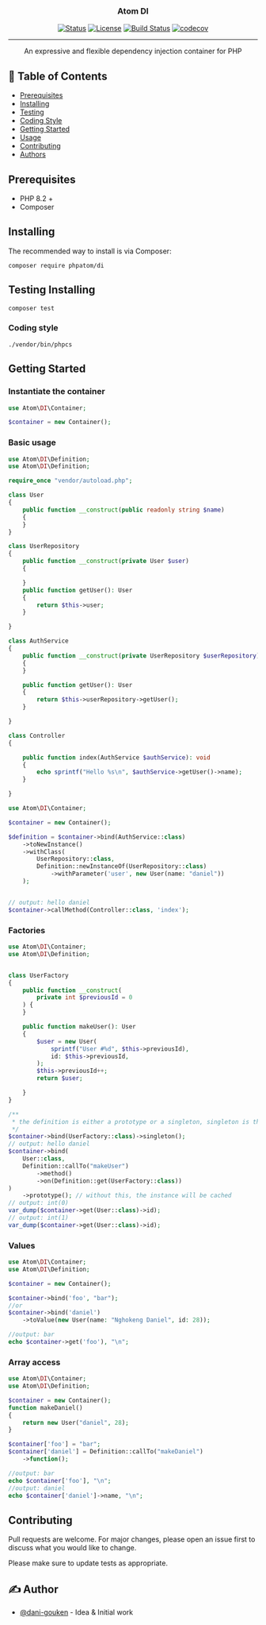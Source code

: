 <h3 align="center">Atom DI</h3>

<div align="center">

[![Status](https://img.shields.io/badge/status-active-success.svg)]()
[![License](https://img.shields.io/badge/license-MIT-blue.svg)](/LICENSE)
[![Build Status](https://travis-ci.org/phpatom/DI.svg?branch=master)](https://travis-ci.org/phpatom/DI)
[![codecov](https://codecov.io/gh/phpatom/DI/branch/master/graph/badge.svg)](https://codecov.io/gh/phpatom/DI)


</div>

---

<p align="center">
    An expressive and flexible dependency injection container for PHP
    <br> 
</p>

## 📝 Table of Contents

- [Prerequisites](#prerequisites)
- [Installing](#installing)
- [Testing](#testing)
- [Coding Style](#coding_style)
- [Getting Started](#getting_started)
- [Usage](#usage)
- [Contributing](#contributing)
- [Authors](#authors)


## Prerequisites <a name = "prerequisites"></a>


- PHP 8.2 +
- Composer 


## Installing <a name = "installing"></a>

The recommended way to install is via Composer:


```
composer require phpatom/di
```


## Testing Installing <a name = "testing"></a>
 
```
composer test
```

### Coding style <a name = "coding_style"></a>

```
./vendor/bin/phpcs
```

## Getting Started <a name = "getting_started"></a>

### Instantiate the container

```php
use Atom\DI\Container;

$container = new Container();
```
### Basic usage

```php
use Atom\DI\Definition;
use Atom\DI\Definition;

require_once "vendor/autoload.php";

class User
{
    public function __construct(public readonly string $name)
    {
    }
}

class UserRepository
{
    public function __construct(private User $user)
    {

    }
    public function getUser(): User
    {
        return $this->user;
    }

}

class AuthService
{
    public function __construct(private UserRepository $userRepository)
    {
    }

    public function getUser(): User
    {
        return $this->userRepository->getUser();
    }

}

class Controller
{

    public function index(AuthService $authService): void
    {
        echo sprintf("Hello %s\n", $authService->getUser()->name);
    }

}

use Atom\DI\Container;

$container = new Container();

$definition = $container->bind(AuthService::class)
    ->toNewInstance()
    ->withClass(
        UserRepository::class,
        Definition::newInstanceOf(UserRepository::class)
            ->withParameter('user', new User(name: "daniel"))
    );


// output: hello daniel
$container->callMethod(Controller::class, 'index');
```

### Factories

```php
use Atom\DI\Container;
use Atom\DI\Definition;


class UserFactory
{
    public function __construct(
        private int $previousId = 0
    ) {
    }

    public function makeUser(): User
    {
        $user = new User(
            sprintf("User #%d", $this->previousId),
            id: $this->previousId,
        );
        $this->previousId++;
        return $user;

    }
}

/**
 * the definition is either a prototype or a singleton, singleton is the default
 */
$container->bind(UserFactory::class)->singleton();
// output: hello daniel
$container->bind(
    User::class,
    Definition::callTo("makeUser")
        ->method()
        ->on(Definition::get(UserFactory::class))
)
    ->prototype(); // without this, the instance will be cached
// output: int(0)
var_dump($container->get(User::class)->id);
// output: int(1)
var_dump($container->get(User::class)->id);
```
### Values

```php
use Atom\DI\Container;
use Atom\DI\Definition;

$container = new Container();

$container->bind('foo', "bar");
//or
$container->bind('daniel')
    ->toValue(new User(name: "Nghokeng Daniel", id: 28));

//output: bar
echo $container->get('foo'), "\n";
```
### Array access

```php
use Atom\DI\Container;
use Atom\DI\Definition;

$container = new Container();
function makeDaniel()
{
    return new User("daniel", 28);
}

$container['foo'] = "bar";
$container['daniel'] = Definition::callTo("makeDaniel")
    ->function();

//output: bar
echo $container['foo'], "\n";
//output: daniel
echo $container['daniel']->name, "\n";
```


## Contributing <a name = "contributing"></a>
Pull requests are welcome. For major changes, please open an issue first to discuss what you would like to change.

Please make sure to update tests as appropriate.


## ✍️ Author <a name = "authors"></a>

- [@dani-gouken](https://github.com/dani-gouken) - Idea & Initial work

